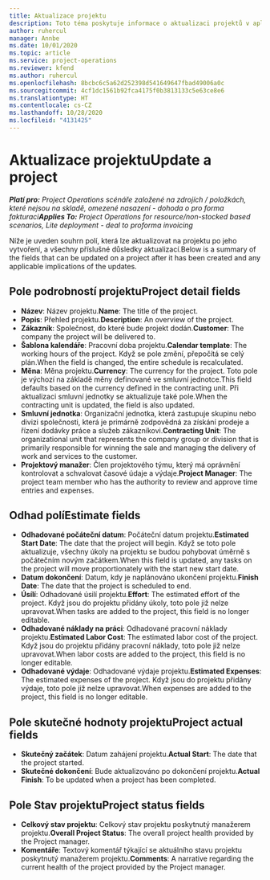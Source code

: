 ```yaml
---
title: Aktualizace projektu
description: Toto téma poskytuje informace o aktualizaci projektů v aplikaci Project Operations.
author: ruhercul
manager: Annbe
ms.date: 10/01/2020
ms.topic: article
ms.service: project-operations
ms.reviewer: kfend
ms.author: ruhercul
ms.openlocfilehash: 8bcbc6c5a62d252398d541649647fbad49006a0c
ms.sourcegitcommit: 4cf1dc1561b92fca4175f0b3813133c5e63ce8e6
ms.translationtype: HT
ms.contentlocale: cs-CZ
ms.lasthandoff: 10/28/2020
ms.locfileid: "4131425"
---
```

# <a name="update-a-project"></a><span data-ttu-id="f28fe-103">Aktualizace projektu</span><span class="sxs-lookup"><span data-stu-id="f28fe-103">Update a project</span></span>

<span data-ttu-id="f28fe-104">_**Platí pro:** Project Operations scénáře založené na zdrojích / položkách, které nejsou na skladě, omezené nasazení - dohoda o pro forma fakturaci_</span><span class="sxs-lookup"><span data-stu-id="f28fe-104">_**Applies To:** Project Operations for resource/non-stocked based scenarios, Lite deployment - deal to proforma invoicing_</span></span>

<span data-ttu-id="f28fe-105">Níže je uveden souhrn polí, která lze aktualizovat na projektu po jeho vytvoření, a všechny příslušné důsledky aktualizací.</span><span class="sxs-lookup"><span data-stu-id="f28fe-105">Below is a summary of the fields that can be updated on a project after it has been created and any applicable implications of the updates.</span></span>

## <a name="project-detail-fields"></a><span data-ttu-id="f28fe-106">Pole podrobností projektu</span><span class="sxs-lookup"><span data-stu-id="f28fe-106">Project detail fields</span></span>

- <span data-ttu-id="f28fe-107">**Název**: Název projektu.</span><span class="sxs-lookup"><span data-stu-id="f28fe-107">**Name**: The title of the project.</span></span>
- <span data-ttu-id="f28fe-108">**Popis**: Přehled projektu.</span><span class="sxs-lookup"><span data-stu-id="f28fe-108">**Description**: An overview of the project.</span></span>
- <span data-ttu-id="f28fe-109">**Zákazník**: Společnost, do které bude projekt dodán.</span><span class="sxs-lookup"><span data-stu-id="f28fe-109">**Customer**: The company the project will be delivered to.</span></span>
- <span data-ttu-id="f28fe-110">**Šablona kalendáře**: Pracovní doba projektu.</span><span class="sxs-lookup"><span data-stu-id="f28fe-110">**Calendar template**: The working hours of the project.</span></span> <span data-ttu-id="f28fe-111">Když se pole změní, přepočítá se celý plán.</span><span class="sxs-lookup"><span data-stu-id="f28fe-111">When the field is changed, the entire schedule is recalculated.</span></span>
- <span data-ttu-id="f28fe-112">**Měna**: Měna projektu.</span><span class="sxs-lookup"><span data-stu-id="f28fe-112">**Currency**: The currency for the project.</span></span> <span data-ttu-id="f28fe-113">Toto pole je výchozí na základě měny definované ve smluvní jednotce.</span><span class="sxs-lookup"><span data-stu-id="f28fe-113">This field defaults based on the currency defined in the contracting unit.</span></span> <span data-ttu-id="f28fe-114">Při aktualizaci smluvní jednotky se aktualizuje také pole.</span><span class="sxs-lookup"><span data-stu-id="f28fe-114">When the contracting unit is updated, the field is also updated.</span></span>
- <span data-ttu-id="f28fe-115">**Smluvní jednotka**: Organizační jednotka, která zastupuje skupinu nebo divizi společnosti, která je primárně zodpovědná za získání prodeje a řízení dodávky práce a služeb zákazníkovi.</span><span class="sxs-lookup"><span data-stu-id="f28fe-115">**Contracting Unit**: The organizational unit that represents the company group or division that is primarily responsible for winning the sale and managing the delivery of work and services to the customer.</span></span> 
- <span data-ttu-id="f28fe-116">**Projektový manažer**: Člen projektového týmu, který má oprávnění kontrolovat a schvalovat časové údaje a výdaje.</span><span class="sxs-lookup"><span data-stu-id="f28fe-116">**Project Manager**: The project team member who has the authority to review and approve time entries and expenses.</span></span>

## <a name="estimate-fields"></a><span data-ttu-id="f28fe-117">Odhad polí</span><span class="sxs-lookup"><span data-stu-id="f28fe-117">Estimate fields</span></span>

- <span data-ttu-id="f28fe-118">**Odhadované počáteční datum**: Počáteční datum projektu.</span><span class="sxs-lookup"><span data-stu-id="f28fe-118">**Estimated Start Date**: The date that the project will begin.</span></span> <span data-ttu-id="f28fe-119">Když se toto pole aktualizuje, všechny úkoly na projektu se budou pohybovat úměrně s počátečním novým začátkem.</span><span class="sxs-lookup"><span data-stu-id="f28fe-119">When this field is updated, any tasks on the project will move proportionately with the start new start date.</span></span>
- <span data-ttu-id="f28fe-120">**Datum dokončení**: Datum, kdy je naplánováno ukončení projektu.</span><span class="sxs-lookup"><span data-stu-id="f28fe-120">**Finish Date**: The date that the project is scheduled to end.</span></span>
- <span data-ttu-id="f28fe-121">**Úsílí**: Odhadované úsilí projektu.</span><span class="sxs-lookup"><span data-stu-id="f28fe-121">**Effort**: The estimated effort of the project.</span></span> <span data-ttu-id="f28fe-122">Když jsou do projektu přidány úkoly, toto pole již nelze upravovat.</span><span class="sxs-lookup"><span data-stu-id="f28fe-122">When tasks are added to the project, this field is no longer editable.</span></span>
- <span data-ttu-id="f28fe-123">**Odhadované náklady na práci**: Odhadované pracovní náklady projektu.</span><span class="sxs-lookup"><span data-stu-id="f28fe-123">**Estimated Labor Cost**: The estimated labor cost of the project.</span></span> <span data-ttu-id="f28fe-124">Když jsou do projektu přidány pracovní náklady, toto pole již nelze upravovat.</span><span class="sxs-lookup"><span data-stu-id="f28fe-124">When labor costs are added to the project, this field is no longer editable.</span></span>
- <span data-ttu-id="f28fe-125">**Odhadované výdaje**: Odhadované výdaje projektu.</span><span class="sxs-lookup"><span data-stu-id="f28fe-125">**Estimated Expenses**: The estimated expenses of the project.</span></span> <span data-ttu-id="f28fe-126">Když jsou do projektu přidány výdaje, toto pole již nelze upravovat.</span><span class="sxs-lookup"><span data-stu-id="f28fe-126">When expenses are added to the project, this field is no longer editable.</span></span>

## <a name="project-actual-fields"></a><span data-ttu-id="f28fe-127">Pole skutečné hodnoty projektu</span><span class="sxs-lookup"><span data-stu-id="f28fe-127">Project actual fields</span></span>
- <span data-ttu-id="f28fe-128">**Skutečný začátek**: Datum zahájení projektu.</span><span class="sxs-lookup"><span data-stu-id="f28fe-128">**Actual Start**: The date that the project started.</span></span>
- <span data-ttu-id="f28fe-129">**Skutečné dokončení**: Bude aktualizováno po dokončení projektu.</span><span class="sxs-lookup"><span data-stu-id="f28fe-129">**Actual Finish**: To be updated when a project has been completed.</span></span>

## <a name="project-status-fields"></a><span data-ttu-id="f28fe-130">Pole Stav projektu</span><span class="sxs-lookup"><span data-stu-id="f28fe-130">Project status fields</span></span>

- <span data-ttu-id="f28fe-131">**Celkový stav projektu**: Celkový stav projektu poskytnutý manažerem projektu.</span><span class="sxs-lookup"><span data-stu-id="f28fe-131">**Overall Project Status**: The overall project health provided by the Project manager.</span></span>
- <span data-ttu-id="f28fe-132">**Komentáře**: Textový komentář týkající se aktuálního stavu projektu poskytnutý manažerem projektu.</span><span class="sxs-lookup"><span data-stu-id="f28fe-132">**Comments**: A narrative regarding the current health of the project provided by the Project manager.</span></span>

